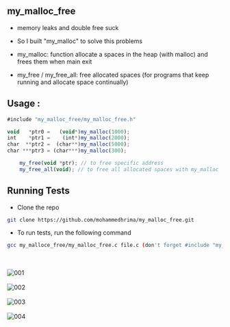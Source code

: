 ## my_malloc_free

- memory leaks and double free suck

- So I built "my_malloc" to solve this problems

- my_malloc: function allocate a spaces in the heap (with malloc) and frees them when main exit
- my_free / my_free_all: free allocated spaces (for programs that keep running and allocate space continually)

## Usage :

```javascript
#include "my_malloc_free/my_malloc_free.h"

void   *ptr0 =   (void*)my_malloc(1000);
int    *ptr1 =    (int*)my_malloc(2000);
char  **ptr2 =  (char**)my_malloc(5000);
char ***ptr3 = (char***)my_malloc(300);
```

```javascript
    my_free(void *ptr); // to free specific address
    my_free_all(void); // to free all allocated spaces with my_malloc
```

## Running Tests

- Clone the repo
```bash
git clone https://github.com/mohammedhrima/my_malloc_free.git
```

- To run tests, run the following command
```bash
gcc my_malloce_free/my_malloc_free.c file.c (don't forget #include "my_malloc_free/my_malloc_free.h")
```

\
\
![001](https://user-images.githubusercontent.com/71414472/212447316-2f09d29c-c43c-4607-964e-178c93f69fc6.png) \
\
![002](https://user-images.githubusercontent.com/71414472/212447477-0bac06ba-71a3-4894-9f8c-652302f84ce7.png) \
\
![003](https://user-images.githubusercontent.com/71414472/212447320-93845755-9044-4ed9-a00b-77b69d27da65.png) \
\
![004](https://user-images.githubusercontent.com/71414472/212447327-d8aed60f-f55c-4ebe-b54e-ec53aefdb312.png)

